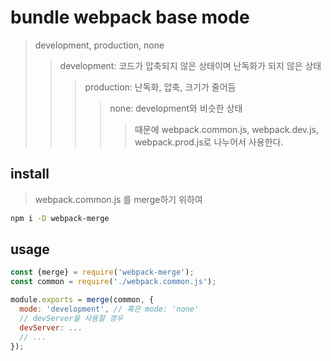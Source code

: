 # bundle webpack base mode

> development, production, none
>
> > development: 코드가 압축되지 않은 상태이며 난독화가 되지 않은 상태
> >
> > > production: 난독화, 압축, 크기가 줄어듬
> > >
> > > > none: development와 비슷한 상태
> > > >
> > > > > 때문에 webpack.common.js, webpack.dev.js, webpack.prod.js로 나누어서 사용한다.

## install

> webpack.common.js 를 merge하기 위하여

```sh
npm i -D webpack-merge
```

## usage

```js
const {merge} = require('webpack-merge');
const common = require('./webpack.common.js');

module.exports = merge(common, {
  mode: 'development', // 혹은 mode: 'none'
  // devServer을 사용할 경우
  devServer: ...
  // ...
});
```
